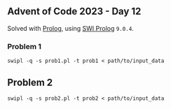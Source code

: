 ## Advent of Code 2023 - Day 12

Solved with [Prolog](https://en.wikipedia.org/wiki/Prolog), using [SWI Prolog](https://www.swi-prolog.org/) `9.0.4`.

### Problem 1

`swipl -q -s prob1.pl -t prob1 < path/to/input_data`

## Problem 2

`swipl -q -s prob2.pl -t prob2 < path/to/input_data`
